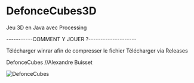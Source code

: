 # DefonceCubes3D
Jeu 3D en Java avec Processing


-----------COMMENT Y JOUER ?--------------------

Télécharger winrar afin de compresser le fichier
Télécharger via Releases

DefonceCubes //Alexandre Buisset  

![DefonceCubes](https://user-images.githubusercontent.com/59340020/99098233-02339d00-25d9-11eb-8d49-aebeb44a79b3.PNG)
